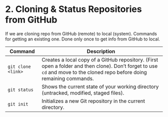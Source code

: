 # 2. Cloning & Status Repositories from GitHub

If we are cloning repo from GitHub (remote) to local (system).
Commands for getting an existing one.
Done only once to get info from GitHub to local.

| Command            | Description                                                                                                                                                              |
| ------------------ | ------------------------------------------------------------------------------------------------------------------------------------------------------------------------ |
| `git clone <link>` | Creates a local copy of a GitHub repository. (First open a folder and then clone). Don’t forget to use `cd` and move to the cloned repo before doing remaining commands. |
| `git status`       | Shows the current state of your working directory (untracked, modified, staged files).                                                                                   |
| `git init`         | Initializes a new Git repository in the current directory.                                                                                                               |

